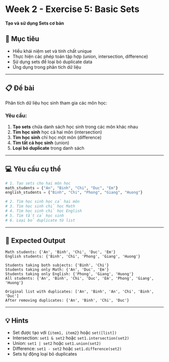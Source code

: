# Week 2 - Exercise 5: Basic Sets

**Tạo và sử dụng Sets cơ bản**

## 🎯 Mục tiêu

- Hiểu khái niệm set và tính chất unique
- Thực hiện các phép toán tập hợp (union, intersection, difference)
- Sử dụng sets để loại bỏ duplicate data
- Ứng dụng trong phân tích dữ liệu

---

## 📋 Đề bài

Phân tích dữ liệu học sinh tham gia các môn học:

### Yêu cầu:

1. **Tạo sets** chứa danh sách học sinh trong các môn khác nhau
2. **Tìm học sinh** học cả hai môn (intersection)
3. **Tìm học sinh** chỉ học một môn (difference)
4. **Tìm tất cả học sinh** (union)
5. **Loại bỏ duplicate** trong danh sách

---

## 💻 Yêu cầu cụ thể

```python
# 1. Tạo sets cho hai môn học
math_students = {"An", "Binh", "Chi", "Duc", "Em"}
english_students = {"Binh", "Chi", "Phong", "Giang", "Huong"}

# 2. Tìm học sinh học cả hai môn
# 3. Tìm học sinh chỉ học Math
# 4. Tìm học sinh chỉ học English
# 5. Tìm tất cả học sinh
# 6. Loại bỏ duplicate từ list
```

---

## 🎯 Expected Output

```
Math students: {'An', 'Binh', 'Chi', 'Duc', 'Em'}
English students: {'Binh', 'Chi', 'Phong', 'Giang', 'Huong'}

Students taking both subjects: {'Binh', 'Chi'}
Students taking only Math: {'An', 'Duc', 'Em'}
Students taking only English: {'Phong', 'Giang', 'Huong'}
All students: {'An', 'Binh', 'Chi', 'Duc', 'Em', 'Phong', 'Giang', 'Huong'}

Original list with duplicates: ['An', 'Binh', 'An', 'Chi', 'Binh', 'Duc']
After removing duplicates: {'An', 'Binh', 'Chi', 'Duc'}
```

---

## 💡 Hints

- Set được tạo với `{item1, item2}` hoặc `set([list])`
- Intersection: `set1 & set2` hoặc `set1.intersection(set2)`
- Union: `set1 | set2` hoặc `set1.union(set2)`
- Difference: `set1 - set2` hoặc `set1.difference(set2)`
- Sets tự động loại bỏ duplicates
